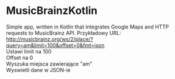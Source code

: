 # MusicBrainzKotlin
Simple app, written in Kotlin that integrates Google Maps and HTTP requests to MusicBrainz API.
Przykładowy URL:  
http://musicbrainz.org/ws/2/place/?query=am&limit=100&offset=0&fmt=json  
Ustawi limit na 100  
Offset na 0  
Wyszuka miejsca zawierające "am"  
Wyswietli dane w JSON-ie  
